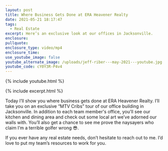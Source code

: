 ```yaml
---
layout: post
title: Where Business Gets Done at ERA Heavener Realty
date: 2021-05-21 18:17:47
tags:
  - Real Estate
excerpt: Here’s an exclusive look at our offices in Jacksonville.
enclosure:
pullquote:
enclosure_type: video/mp4
enclosure_time:
use_youtube_image: false
youtube_alternate_image: /uploads/jeff-riber---may-2021---youtube.jpg
youtube_code: cY0Y3R-P4v4
---
```

{% include youtube.html %}

{% include excerpt.html %}

Today I’ll show you where business gets done at ERA Heavener Realty. I’ll take you on an exclusive “MTV Cribs” tour of our office building in Jacksonville. In addition to each team member's office, you’ll see our kitchen and dining area and check out some local art we’ve adorned our walls with. You’ll also get a chance to see me prove the naysayers who claim I’m a terrible golfer wrong 😎.

If you ever have any real estate needs, don’t hesitate to reach out to me. I’d love to put my team’s resources to work for you.

